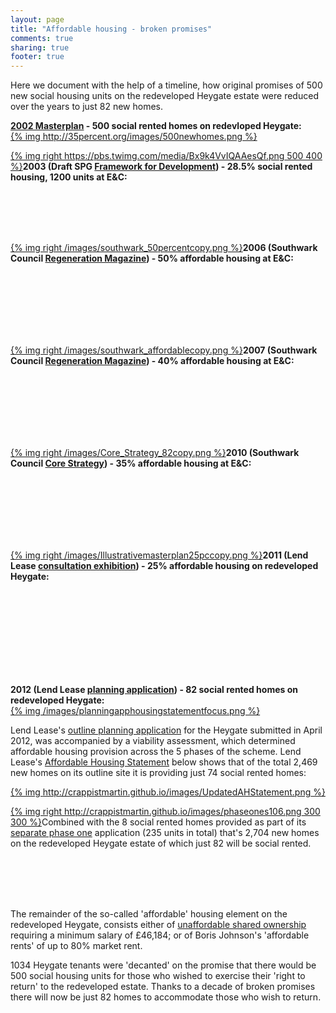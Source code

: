 ```yaml
---
layout: page
title: "Affordable housing - broken promises"
comments: true
sharing: true
footer: true
---
```

Here we document with the help of a timeline, how original promises of 500 new social housing units on the redeveloped Heygate estate were reduced over the years to just 82 new homes.
 


__[2002 Masterplan](http://www.scribd.com/doc/198503633/EandC-RegenMk1SLRplans) - 500 social rented homes on redevloped Heygate:__  
[{% img http://35percent.org/images/500newhomes.png %}](http://www.scribd.com/doc/198503633/EandC-RegenMk1SLRplans)


[{% img right https://pbs.twimg.com/media/Bx9k4VvIQAAesQf.png 500 400 %}](http://heygatewashome.org/img/Executive_22April2003.pdf)__2003 (Draft SPG [Framework for Development](http://heygatewashome.org/img/Executive_22April2003.pdf)) - 28.5% social rented housing, 1200 units at E&C:__

</br>
</br>
</br>
</br>

[{% img right /images/southwark_50percentcopy.png %}](http://issuu.com/3foxinternational/docs/southwark_3)__2006 (Southwark Council [Regeneration Magazine](http://issuu.com/3foxinternational/docs/southwark_3)) - 50% affordable housing at E&C:__

</br>
</br>
</br>
</br>
</br>
</br>

[{% img right /images/southwark_affordablecopy.png %}](http://issuu.com/3foxinternational/docs/southwark_3)__2007 (Southwark Council [Regeneration Magazine](http://issuu.com/3foxinternational/docs/southwark_3)) - 40% affordable housing at E&C:__

</br>
</br>
</br>
</br>
</br>
</br>

[{% img right /images/Core_Strategy_82copy.png %}](http://www.southwark.gov.uk/downloads/download/2648/documents_for_core_strategy_adoption)__2010 (Southwark Council [Core Strategy](http://www.southwark.gov.uk/downloads/download/2648/documents_for_core_strategy_adoption)) - 35% affordable housing at E&C:__

</br>
</br>
</br>
</br>
</br>
</br>


[{% img right /images/Illustrativemasterplan25pccopy.png %}](http://www.elephantandcastle.org.uk/download,110,illustrative_masterplan.pdf)__2011 (Lend Lease [consultation exhibition](http://www.elephantandcastle.org.uk/download,110,illustrative_masterplan.pdf)) - 25% affordable housing on redeveloped Heygate:__

</br>
</br>
</br>
</br>
</br>
</br>
</br>
</br>


__2012 (Lend Lease [planning application](http://planbuild.southwark.gov.uk/documents/?GetDocument=%7b%7b%7b!WShngyxfax%2fDZG05WBjpyQ%3d%3d!%7d%7d%7d)) - 82 social rented homes on redeveloped Heygate:__  
[{% img /images/planningapphousingstatementfocus.png %}](http://planbuild.southwark.gov.uk/documents/?GetDocument=%7b%7b%7b!WShngyxfax%2fDZG05WBjpyQ%3d%3d!%7d%7d%7d)


Lend Lease's [outline planning application](http://planbuild.southwark.gov.uk:8190/online-applications/applicationDetails.do?activeTab=summary&keyVal=_STHWR_DCAPR_9544643) for the Heygate submitted in April 2012, was accompanied by a viability assessment, which determined affordable housing provision across the 5 phases of the scheme. Lend Lease's [Affordable Housing Statement](http://planbuild.southwark.gov.uk/documents/?GetDocument=%7b%7b%7b!cvj%2buF2v8VRqQhUGaBSuKw%3d%3d!%7d%7d%7d) below shows that of the total 2,469 new homes on its outline site it is providing just 74 social rented homes:

[{% img http://crappistmartin.github.io/images/UpdatedAHStatement.png %}](http://planbuild.southwark.gov.uk/documents/?GetDocument=%7b%7b%7b!cvj%2buF2v8VRqQhUGaBSuKw%3d%3d!%7d%7d%7d)

[{% img right http://crappistmartin.github.io/images/phaseones106.png 300 300 %}](http://planbuild.southwark.gov.uk/documents/?GetDocument=%7b%7b%7b!4nJ1uGIIlYSyiAOv1lBXfA%3d%3d!%7d%7d%7d)Combined with the 8 social rented homes provided as part of its [separate phase one](http://www.southwark.gov.uk/info/200183/elephant_and_castle/1124/heygate_estate/2) application (235 units in total) that's 2,704 new homes on the redeveloped Heygate estate of which just 82 will be social rented. 

</br>
</br>
</br>
</br>


The remainder of the so-called 'affordable' housing element on the redeveloped Heygate, consists either of [unaffordable shared ownership](http://www.thelondoneconomic.com/2015/03/17/trafalgar-place-a-damning-indictment-of-affordable-housing-in-london/) requiring a minimum salary of £46,184; or of Boris Johnson's 'affordable rents' of up to 80% market rent. 

1034 Heygate tenants were 'decanted' on the promise that there would be 500 social housing units for those who wished to exercise their 'right to return' to the redeveloped estate. Thanks to a decade of broken promises there will now be just 82 homes to accommodate those who wish to return. 




